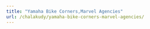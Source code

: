 ```yaml
---
title: "Yamaha Bike Corners,Marvel Agencies"
url: /chalakudy/yamaha-bike-corners-marvel-agencies/
---
```

